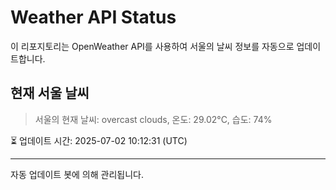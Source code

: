 
# Weather API Status

이 리포지토리는 OpenWeather API를 사용하여 서울의 날씨 정보를 자동으로 업데이트합니다.

## 현재 서울 날씨
> 서울의 현재 날씨: overcast clouds, 온도: 29.02°C, 습도: 74%

⏳ 업데이트 시간: 2025-07-02 10:12:31 (UTC)

---
자동 업데이트 봇에 의해 관리됩니다.
